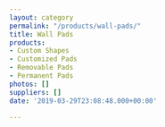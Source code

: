 ```yaml
---
layout: category
permalink: "/products/wall-pads/"
title: Wall Pads
products:
- Custom Shapes
- Customized Pads
- Removable Pads
- Permanent Pads
photos: []
suppliers: []
date: '2019-03-29T23:08:48.000+00:00'

---
```

